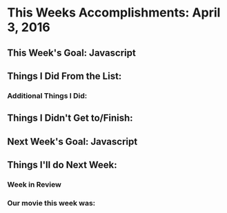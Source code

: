 # This Weeks Accomplishments: April 3, 2016

## This Week's Goal: Javascript

## Things I Did From the List:

### Additional Things I Did:

## Things I Didn't Get to/Finish:

## Next Week's Goal: Javascript

## Things I'll do Next Week:

### Week in Review

### Our movie this week was: